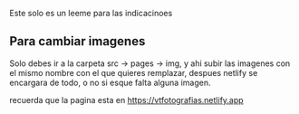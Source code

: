 
Este solo es un leeme para las indicacinoes

## Para cambiar imagenes

Solo debes ir a la carpeta src -> pages -> img, y ahi subir las imagenes con el mismo nombre con el que quieres remplazar, despues netlify se encargara de todo, o no si esque falta alguna imagen.

recuerda que la pagina esta en https://vtfotografias.netlify.app
